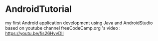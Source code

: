 # AndroidTutorial
my first Android application development using Java and AndroidStudio  
based on youtube channel freeCodeCamp.org 's video : https://youtu.be/fis26HvvDII
